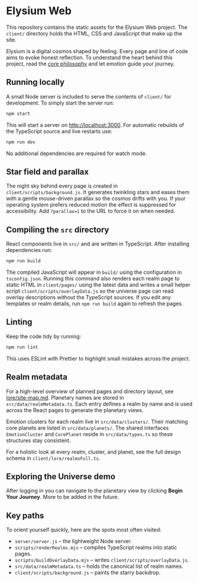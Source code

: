 # Elysium Web

This repository contains the static assets for the Elysium Web project. The `client/` directory holds the HTML, CSS and JavaScript that make up the site.

Elysium is a digital cosmos shaped by feeling. Every page and line of code aims to evoke honest reflection. To understand the heart behind this project, read the [core philosophy](lore/core.md) and let emotion guide your journey.

## Running locally

A small Node server is included to serve the contents of `client/` for development. To simply start the server run:

```bash
npm start
```

This will start a server on [http://localhost:3000](http://localhost:3000). For automatic rebuilds of the TypeScript source and live restarts use:

```bash
npm run dev
```

No additional dependencies are required for watch mode.

## Star field and parallax

The night sky behind every page is created in `client/scripts/background.js`. It
generates twinkling stars and eases them with a gentle mouse-driven parallax so
the cosmos drifts with you. If your operating system prefers reduced motion the
effect is suppressed for accessibility. Add `?parallax=1` to the URL to force it
on when needed.

## Compiling the `src` directory

React components live in `src/` and are written in TypeScript. After installing
dependencies run:

```bash
npm run build
```

The compiled JavaScript will appear in `build/` using the configuration in
`tsconfig.json`.
Running this command also renders each realm page to static HTML in
`client/pages/` using the latest data and writes a small helper script
`client/scripts/overlayData.js` so the universe page can read overlay
descriptions without the TypeScript sources. If you edit any templates or realm
details, run `npm run build` again to refresh the pages.

## Linting

Keep the code tidy by running:

```bash
npm run lint
```

This uses ESLint with Prettier to highlight small mistakes across the project.

## Realm metadata

For a high-level overview of planned pages and directory layout, see [lore/site-map.md](lore/site-map.md).
Planetary names are stored in `src/data/realmMetadata.ts`.
Each entry defines a realm by name and is used across the React pages to generate the planetary views.

Emotion clusters for each realm live in `src/data/clusters/`.
Their matching core planets are listed in `src/data/planets/`.
The shared interfaces `EmotionCluster` and `CorePlanet` reside in `src/data/types.ts` so these structures stay consistent.

For a holistic look at every realm, cluster, and planet, see the full design schema in `client/lore/realmsFull.ts`.

## Exploring the Universe demo

After logging in you can navigate to the planetary view by clicking **Begin Your Journey**. More to be added in the future.

## Key paths

To orient yourself quickly, here are the spots most often visited:

- `server/server.js` – the lightweight Node server.
- `scripts/renderRealms.mjs` – compiles TypeScript realms into static pages.
- `scripts/buildOverlayData.mjs` – writes `client/scripts/overlayData.js`.
- `src/data/realmMetadata.ts` – holds the canonical list of realm names.
- `client/scripts/background.js` – paints the starry backdrop.
